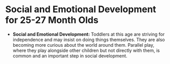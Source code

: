 
# Social and Emotional Development for 25-27 Month Olds

*   **Social and Emotional Development:** Toddlers at this age are striving for independence and may insist on doing things themselves. They are also becoming more curious about the world around them. Parallel play, where they play alongside other children but not directly with them, is common and an important step in social development.
